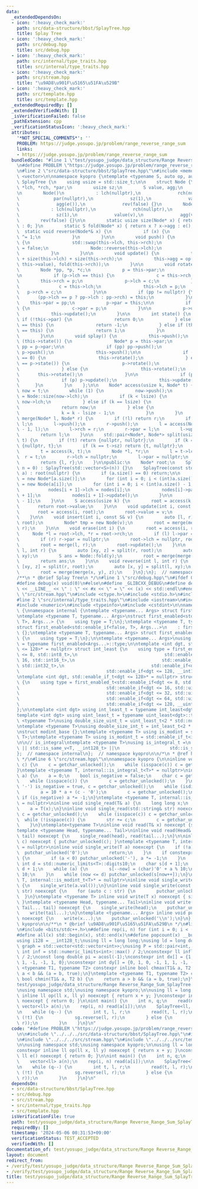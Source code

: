 ```yaml
---
data:
  _extendedDependsOn:
  - icon: ':heavy_check_mark:'
    path: src/data-structure/bbst/SplayTree.hpp
    title: Splay Tree
  - icon: ':heavy_check_mark:'
    path: src/debug.hpp
    title: src/debug.hpp
  - icon: ':heavy_check_mark:'
    path: src/internal/type_traits.hpp
    title: src/internal/type_traits.hpp
  - icon: ':heavy_check_mark:'
    path: src/stream.hpp
    title: "\u9AD8\u901F\u5165\u51FA\u529B"
  - icon: ':heavy_check_mark:'
    path: src/template.hpp
    title: src/template.hpp
  _extendedRequiredBy: []
  _extendedVerifiedWith: []
  _isVerificationFailed: false
  _pathExtension: cpp
  _verificationStatusIcon: ':heavy_check_mark:'
  attributes:
    '*NOT_SPECIAL_COMMENTS*': ''
    PROBLEM: https://judge.yosupo.jp/problem/range_reverse_range_sum
    links:
    - https://judge.yosupo.jp/problem/range_reverse_range_sum
  bundledCode: "#line 1 \"test/yosupo_judge/data_structure/Range Reverse_Range_Sum_SplayTree.test.cpp\"\
    \n#define PROBLEM \"https://judge.yosupo.jp/problem/range_reverse_range_sum\"\n\
    \n#line 2 \"src/data-structure/bbst/SplayTree.hpp\"\n#include <memory>\n#include\
    \ <vector>\n\nnamespace kyopro {\ntemplate <typename S, auto op, auto e> struct\
    \ SplayTree {\n    using usize = std::size_t;\n\n    struct Node {\n        Node\
    \ *lch, *rch, *par;\n        usize sz;\n        S value, agg;\n        bool rev;\n\
    \n        Node()\n            : lch(nullptr),\n              rch(nullptr),\n \
    \             par(nullptr),\n              sz(1),\n              value(e()),\n\
    \              agg(e()),\n              rev(false) {}\n        Node(const S& v)\n\
    \            : lch(nullptr),\n              rch(nullptr),\n              par(nullptr),\n\
    \              sz(1),\n              value(v),\n              agg(v),\n      \
    \        rev(false) {}\n\n        static usize size(Node* x) { return x ? x->sz\
    \ : 0; }\n        static S fold(Node* x) { return x ? x->agg : e(); }\n      \
    \  static void reverse(Node*& x) {\n            if (x) {\n                x->rev\
    \ ^= 1;\n            }\n        }\n\n        void push() {\n            if (this->rev)\
    \ {\n                std::swap(this->lch, this->rch);\n                this->rev\
    \ = false;\n                Node::reverse(this->lch);\n                Node::reverse(this->rch);\n\
    \            }\n        }\n\n        void update() {\n            this->sz = 1\
    \ + size(this->lch) + size(this->rch);\n            this->agg = op(op(fold(this->lch),\
    \ this->value), fold(this->rch));\n        }\n\n        void rotate() {\n    \
    \        Node *pp, *p, *c;\n            p = this->par;\n            pp = p->par;\n\
    \n            if (p->lch == this) {\n                c = this->rch;\n        \
    \        this->rch = p;\n                p->lch = c;\n            } else {\n \
    \               c = this->lch;\n                this->lch = p;\n             \
    \   p->rch = c;\n            }\n\n            if (pp != nullptr) {\n         \
    \       (pp->lch == p ? pp->lch : pp->rch) = this;\n            }\n\n        \
    \    this->par = pp;\n            p->par = this;\n\n            if (c != nullptr)\
    \ {\n                c->par = p;\n            }\n\n            p->update();\n\
    \            this->update();\n        }\n\n        int state() {\n           \
    \ if (!this->par) {\n                return 0;\n            } else if (this->par->lch\
    \ == this) {\n                return -1;\n            } else if (this->par->rch\
    \ == this) {\n                return 1;\n            }\n            return 0;\n\
    \        }\n\n        void splay() {\n            this->push();\n            while\
    \ (this->state()) {\n                Node* p = this->par;\n                Node*\
    \ pp = p->par;\n\n                if (pp) pp->push();\n                if (p)\
    \ p->push();\n                this->push();\n\n                if (p->state()\
    \ == 0) {\n                    this->rotate();\n                } else if (this->state()\
    \ == p->state()) {\n                    p->rotate();\n                    this->rotate();\n\
    \                } else {\n                    this->rotate();\n             \
    \       this->rotate();\n                }\n\n                if (pp) pp->update();\n\
    \                if (p) p->update();\n                this->update();\n      \
    \      }\n        }\n    };\n\n    Node* access(usize k, Node* t) {\n        Node*\
    \ now = t;\n        while (1) {\n            now->push();\n            usize lsize\
    \ = Node::size(now->lch);\n            if (k < lsize) {\n                now =\
    \ now->lch;\n            } else if (k == lsize) {\n                now->splay();\n\
    \                return now;\n            } else {\n                now = now->rch;\n\
    \                k = k - lsize - 1;\n            }\n        }\n    }\n\n    Node*\
    \ merge(Node* l, Node* r) {\n        if (!l) return r;\n        if (!r) return\
    \ l;\n        l->push();\n        r->push();\n        l = access(Node::size(l)\
    \ - 1, l);\n        l->rch = r;\n        r->par = l;\n        l->update();\n\n\
    \        return l;\n    }\n\n    std::pair<Node*, Node*> split(usize k, Node*\
    \ t) {\n        if (!t) return {nullptr, nullptr};\n        if (k == 0) return\
    \ {nullptr, t};\n        if (k == t->sz) return {t, nullptr};\n        t->push();\n\
    \        t = access(k, t);\n        Node *l, *r;\n        l = t->lch;\n      \
    \  r = t;\n        r->lch = nullptr;\n        l->par = nullptr;\n        r->update();\n\
    \        return {l, r};\n    }\n\npublic:\n    Node* root;\n    SplayTree(int\
    \ n = 0) : SplayTree(std::vector<S>(n)) {}\n    SplayTree(const std::vector<S>&\
    \ a) : root(nullptr) {\n        if (a.size() == 0) return;\n\n        auto nodes\
    \ = new Node*[a.size()];\n        for (int i = 0; i < (int)a.size(); ++i) nodes[i]\
    \ = new Node(a[i]);\n        for (int i = 0; i < (int)a.size() - 1; ++i) {\n \
    \           nodes[i + 1]->lch = nodes[i];\n            nodes[i]->par = nodes[i\
    \ + 1];\n            nodes[i + 1]->update();\n        }\n\n        root = nodes[a.size()\
    \ - 1];\n    }\n\n    S access(usize k) {\n        root = access(k, root);\n \
    \       return root->value;\n    }\n\n    void update(int i, const S& v) {\n \
    \       root = access(i, root);\n        root->value = v;\n        root->update();\n\
    \    }\n\n    void insert(int i, const S& v) {\n        auto [l, r] = split(i,\
    \ root);\n        Node* tmp = new Node(v);\n        root = merge(merge(l, tmp),\
    \ r);\n    }\n\n    void erase(int i) {\n        root = access(i, root);\n   \
    \     Node *l = root->lch, *r = root->rch;\n        if (l) l->par = nullptr;\n\
    \        if (r) r->par = nullptr;\n        root->lch = nullptr, root->rch = nullptr;\n\
    \        root = merge(l, r);\n        root->update();\n    }\n\n    S fold(int\
    \ l, int r) {\n        auto [xy, z] = split(r, root);\n        auto [x, y] = split(l,\
    \ xy);\n        S ans = Node::fold(y);\n        root = merge(merge(x, y), z);\n\
    \        return ans;\n    }\n\n    void reverse(int l, int r) {\n        auto\
    \ [xy, z] = split(r, root);\n        auto [x, y] = split(l, xy);\n        Node::reverse(y);\n\
    \        root = merge(merge(x, y), z);\n    }\n};\n};  // namespace kyopro\n\n\
    /**\n * @brief Splay Tree\n */\n#line 1 \"src/debug.hpp\"\n#ifdef ONLINE_JUDGE\n\
    #define debug(x) void(0)\n#else\n#define _GLIBCXX_DEBUG\n#define debug(x) std::cerr\
    \ << __LINE__ << \" : \" << #x << \" = \" << (x) << std::endl\n#endif\n#line 2\
    \ \"src/stream.hpp\"\n#include <ctype.h>\n#include <stdio.h>\n#include <string>\n\
    #line 2 \"src/internal/type_traits.hpp\"\n#include <iostream>\n#include <limits>\n\
    #include <numeric>\n#include <typeinfo>\n#include <cstdint>\n\nnamespace kyopro\
    \ {\nnamespace internal {\ntemplate <typename... Args> struct first_enabled {};\n\
    \ntemplate <typename T, typename... Args>\nstruct first_enabled<std::enable_if<true,\
    \ T>, Args...> {\n    using type = T;\n};\ntemplate <typename T, typename... Args>\n\
    struct first_enabled<std::enable_if<false, T>, Args...>\n    : first_enabled<Args...>\
    \ {};\ntemplate <typename T, typename... Args> struct first_enabled<T, Args...>\
    \ {\n    using type = T;\n};\n\ntemplate <typename... Args>\nusing first_enabled_t\
    \ = typename first_enabled<Args...>::type;\n\ntemplate <int dgt, std::enable_if_t<dgt\
    \ <= 128>* = nullptr> struct int_least {\n    using type = first_enabled_t<std::enable_if<dgt\
    \ <= 8, std::int8_t>,\n                                 std::enable_if<dgt <=\
    \ 16, std::int16_t>,\n                                 std::enable_if<dgt <= 32,\
    \ std::int32_t>,\n                                 std::enable_if<dgt <= 64, std::int64_t>,\n\
    \                                 std::enable_if<dgt <= 128, __int128_t>>;\n};\n\
    \ntemplate <int dgt, std::enable_if_t<dgt <= 128>* = nullptr> struct uint_least\
    \ {\n    using type = first_enabled_t<std::enable_if<dgt <= 8, std::uint8_t>,\n\
    \                                 std::enable_if<dgt <= 16, std::uint16_t>,\n\
    \                                 std::enable_if<dgt <= 32, std::uint32_t>,\n\
    \                                 std::enable_if<dgt <= 64, std::uint64_t>,\n\
    \                                 std::enable_if<dgt <= 128, __uint128_t>>;\n\
    };\n\ntemplate <int dgt> using int_least_t = typename int_least<dgt>::type;\n\
    template <int dgt> using uint_least_t = typename uint_least<dgt>::type;\n\ntemplate\
    \ <typename T>\nusing double_size_uint_t = uint_least_t<2 * std::numeric_limits<T>::digits>;\n\
    \ntemplate <typename T>\nusing double_size_int_t = int_least_t<2 * std::numeric_limits<T>::digits>;\n\
    \nstruct modint_base {};\ntemplate <typename T> using is_modint = std::is_base_of<modint_base,\
    \ T>;\ntemplate <typename T> using is_modint_t = std::enable_if_t<is_modint<T>::value>;\n\
    \n\n// is_integral\ntemplate <typename T>\nusing is_integral_t =\n    std::enable_if_t<std::is_integral_v<T>\
    \ || std::is_same_v<T, __int128_t> ||\n                   std::is_same_v<T, __uint128_t>>;\n\
    };  // namespace internal\n};  // namespace kyopro\n\n/*\n * @ref https://qiita.com/kazatsuyu/items/f8c3b304e7f8b35263d8\n\
    \ */\n#line 6 \"src/stream.hpp\"\n\nnamespace kyopro {\n\ninline void single_read(char&\
    \ c) {\n    c = getchar_unlocked();\n    while (isspace(c)) c = getchar_unlocked();\n\
    }\ntemplate <typename T, internal::is_integral_t<T>* = nullptr>\ninline void single_read(T&\
    \ a) {\n    a = 0;\n    bool is_negative = false;\n    char c = getchar_unlocked();\n\
    \    while (isspace(c)) {\n        c = getchar_unlocked();\n    }\n    if (c ==\
    \ '-') is_negative = true, c = getchar_unlocked();\n    while (isdigit(c)) {\n\
    \        a = 10 * a + (c - '0');\n        c = getchar_unlocked();\n    }\n   \
    \ if (is_negative) a *= -1;\n}\ntemplate <typename T, internal::is_modint_t<T>*\
    \ = nullptr>\ninline void single_read(T& a) {\n    long long x;\n    single_read(x);\n\
    \    a = T(x);\n}\ninline void single_read(std::string& str) noexcept {\n    char\
    \ c = getchar_unlocked();\n    while (isspace(c)) c = getchar_unlocked();\n  \
    \  while (!isspace(c)) {\n        str += c;\n        c = getchar_unlocked();\n\
    \    }\n}\ntemplate<typename T>\ninline void read(T& x) noexcept {single_read(x);}\n\
    template <typename Head, typename... Tail>\ninline void read(Head& head, Tail&...\
    \ tail) noexcept {\n    single_read(head), read(tail...);\n}\n\ninline void single_write(char\
    \ c) noexcept { putchar_unlocked(c); }\ntemplate <typename T, internal::is_integral_t<T>*\
    \ = nullptr>\ninline void single_write(T a) noexcept {\n    if (!a) {\n      \
    \  putchar_unlocked('0');\n        return;\n    }\n    if constexpr (std::is_signed_v<T>)\
    \ {\n        if (a < 0) putchar_unlocked('-'), a *= -1;\n    }\n    constexpr\
    \ int d = std::numeric_limits<T>::digits10;\n    char s[d + 1];\n    int now =\
    \ d + 1;\n    while (a) {\n        s[--now] = (char)'0' + a % 10;\n        a /=\
    \ 10;\n    }\n    while (now <= d) putchar_unlocked(s[now++]);\n}\ntemplate <typename\
    \ T, internal::is_modint_t<T>* = nullptr>\ninline void single_write(T a) noexcept\
    \ {\n    single_write(a.val());\n}\ninline void single_write(const std::string&\
    \ str) noexcept {\n    for (auto c : str) {\n        putchar_unlocked(c);\n  \
    \  }\n}\ntemplate <typename T> inline void write(T x) noexcept { single_write(x);\
    \ }\ntemplate <typename Head, typename... Tail>\ninline void write(Head head,\
    \ Tail... tail) noexcept {\n    single_write(head);\n    putchar_unlocked(' ');\n\
    \    write(tail...);\n}\ntemplate <typename... Args> inline void put(Args... x)\
    \ noexcept {\n    write(x...);\n    putchar_unlocked('\\n');\n}\n};  // namespace\
    \ kyopro\n\n/**\n * @brief \u9AD8\u901F\u5165\u51FA\u529B\n */\n#line 2 \"src/template.hpp\"\
    \n#include <bits/stdc++.h>\n#define rep(i, n) for (int i = 0; i < (n); i++)\n\
    #define all(x) std::begin(x), std::end(x)\n#define popcount(x) __builtin_popcountll(x)\n\
    using i128 = __int128_t;\nusing ll = long long;\nusing ld = long double;\nusing\
    \ graph = std::vector<std::vector<int>>;\nusing P = std::pair<int, int>;\nconstexpr\
    \ int inf = std::numeric_limits<int>::max() / 2;\nconstexpr ll infl = std::numeric_limits<ll>::max()\
    \ / 2;\nconst long double pi = acosl(-1);\nconstexpr int dx[] = {1, 0, -1, 0,\
    \ 1, -1, -1, 1, 0};\nconstexpr int dy[] = {0, 1, 0, -1, 1, 1, -1, -1, 0};\ntemplate\
    \ <typename T1, typename T2> constexpr inline bool chmax(T1& a, T2 b) {\n    return\
    \ a < b && (a = b, true);\n}\ntemplate <typename T1, typename T2> constexpr inline\
    \ bool chmin(T1& a, T2 b) {\n    return a > b && (a = b, true);\n}\n#line 7 \"\
    test/yosupo_judge/data_structure/Range Reverse_Range_Sum_SplayTree.test.cpp\"\n\
    \nusing namespace std;\nusing namespace kyopro;\n\nusing ll = long long;\n\nconstexpr\
    \ inline ll op(ll x, ll y) noexcept { return x + y; }\nconstexpr inline ll e()\
    \ noexcept { return 0; }\n\nint main() {\n    int n, q;\n    read(n, q);\n   \
    \ vector<ll> a(n);\n    rep(i, n) read(a[i]);\n\n    SplayTree<ll, op, e> sg(a);\n\
    \n    while (q--) {\n        int t, l, r;\n        read(t, l, r);\n        if\
    \ (!t) {\n            sg.reverse(l, r);\n        } else {\n            put(sg.fold(l,\
    \ r));\n        }\n    }\n}\n"
  code: "#define PROBLEM \"https://judge.yosupo.jp/problem/range_reverse_range_sum\"\
    \n\n#include \"../../../src/data-structure/bbst/SplayTree.hpp\"\n#include \"../../../src/debug.hpp\"\
    \n#include \"../../../src/stream.hpp\"\n#include \"../../../src/template.hpp\"\
    \n\nusing namespace std;\nusing namespace kyopro;\n\nusing ll = long long;\n\n\
    constexpr inline ll op(ll x, ll y) noexcept { return x + y; }\nconstexpr inline\
    \ ll e() noexcept { return 0; }\n\nint main() {\n    int n, q;\n    read(n, q);\n\
    \    vector<ll> a(n);\n    rep(i, n) read(a[i]);\n\n    SplayTree<ll, op, e> sg(a);\n\
    \n    while (q--) {\n        int t, l, r;\n        read(t, l, r);\n        if\
    \ (!t) {\n            sg.reverse(l, r);\n        } else {\n            put(sg.fold(l,\
    \ r));\n        }\n    }\n}\n"
  dependsOn:
  - src/data-structure/bbst/SplayTree.hpp
  - src/debug.hpp
  - src/stream.hpp
  - src/internal/type_traits.hpp
  - src/template.hpp
  isVerificationFile: true
  path: test/yosupo_judge/data_structure/Range Reverse_Range_Sum_SplayTree.test.cpp
  requiredBy: []
  timestamp: '2024-05-06 00:31:53+09:00'
  verificationStatus: TEST_ACCEPTED
  verifiedWith: []
documentation_of: test/yosupo_judge/data_structure/Range Reverse_Range_Sum_SplayTree.test.cpp
layout: document
redirect_from:
- /verify/test/yosupo_judge/data_structure/Range Reverse_Range_Sum_SplayTree.test.cpp
- /verify/test/yosupo_judge/data_structure/Range Reverse_Range_Sum_SplayTree.test.cpp.html
title: test/yosupo_judge/data_structure/Range Reverse_Range_Sum_SplayTree.test.cpp
---
```

